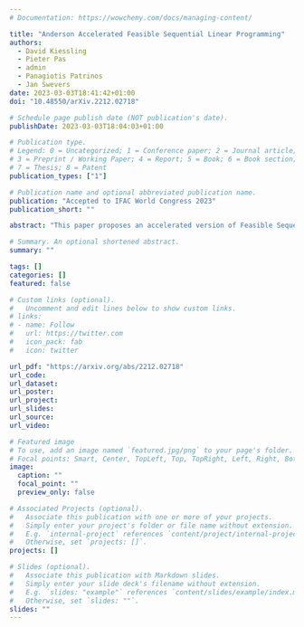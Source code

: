```yaml
---
# Documentation: https://wowchemy.com/docs/managing-content/

title: "Anderson Accelerated Feasible Sequential Linear Programming"
authors: 
  - David Kiessling
  - Pieter Pas
  - admin
  - Panagiotis Patrinos
  - Jan Swevers
date: 2023-03-03T18:41:42+01:00
doi: "10.48550/arXiv.2212.02718"

# Schedule page publish date (NOT publication's date).
publishDate: 2023-03-03T18:04:03+01:00

# Publication type.
# Legend: 0 = Uncategorized; 1 = Conference paper; 2 = Journal article;
# 3 = Preprint / Working Paper; 4 = Report; 5 = Book; 6 = Book section;
# 7 = Thesis; 8 = Patent
publication_types: ["1"]

# Publication name and optional abbreviated publication name.
publication: "Accepted to IFAC World Congress 2023"
publication_short: ""

abstract: "This paper proposes an accelerated version of Feasible Sequential Linear Programming (FSLP): the AA(d)-FSLP algorithm. FSLP preserves feasibility in all intermediate iterates by means of an iterative update strategy which is based on repeated evaluation of zero-order information. This technique was successfully applied to techniques such as Model Predictive Control and Moving Horizon Estimation, but it can exhibit slow convergence. Moreover, keeping all iterates feasible in FSLP entails a large number of additional constraint evaluations. In this paper, Anderson Acceleration (AA(d)) is applied to the zero-order update strategy improving the convergence rate and therefore decreasing the number of constraint evaluations in the inner iterative procedure of the FSLP algorithm. AA(d) achieves an improved contraction rate in the inner iterations, with proven local linear convergence. In addition, it is observed that due to the improved zero-order update strategy, AA(d)-FSLP takes larger steps to find an optimal solution, yielding faster overall convergence. The performance of AA(d)-FSLP is examined for a time-optimal point-to-point motion problem of a parallel SCARA robot. The reduction of the number of constraint evaluations and overall iterations compared to FSLP is successfully demonstrated."

# Summary. An optional shortened abstract.
summary: ""

tags: []
categories: []
featured: false

# Custom links (optional).
#   Uncomment and edit lines below to show custom links.
# links:
# - name: Follow
#   url: https://twitter.com
#   icon_pack: fab
#   icon: twitter

url_pdf: "https://arxiv.org/abs/2212.02718"
url_code:
url_dataset:
url_poster:
url_project:
url_slides:
url_source:
url_video:

# Featured image
# To use, add an image named `featured.jpg/png` to your page's folder. 
# Focal points: Smart, Center, TopLeft, Top, TopRight, Left, Right, BottomLeft, Bottom, BottomRight.
image:
  caption: ""
  focal_point: ""
  preview_only: false

# Associated Projects (optional).
#   Associate this publication with one or more of your projects.
#   Simply enter your project's folder or file name without extension.
#   E.g. `internal-project` references `content/project/internal-project/index.md`.
#   Otherwise, set `projects: []`.
projects: []

# Slides (optional).
#   Associate this publication with Markdown slides.
#   Simply enter your slide deck's filename without extension.
#   E.g. `slides: "example"` references `content/slides/example/index.md`.
#   Otherwise, set `slides: ""`.
slides: ""
---
```

